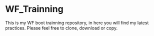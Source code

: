 WF_Trainning
============
This is my WF boot trainning repository, in here you will find my latest practices. Please feel free to clone, download or copy.

